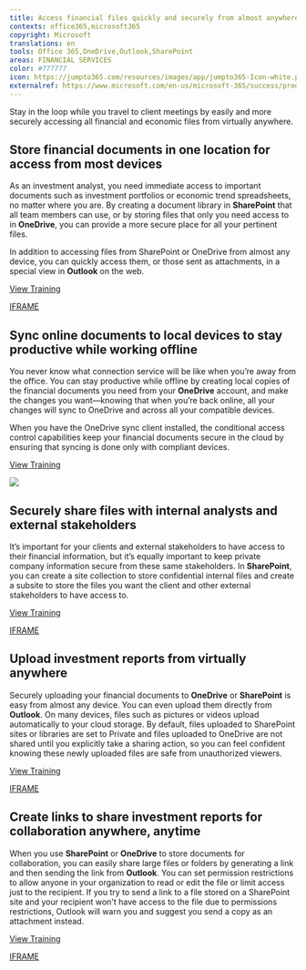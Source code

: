 ```yaml
---
title: Access financial files quickly and securely from almost anywhere
contexts: office365,microsoft365
copyright: Microsoft
translations: en
tools: Office 365,OneDrive,Outlook,SharePoint
areas: FINANCIAL SERVICES
color: #777777
icon: https://jumpto365.com/resources/images/app/jumpto365-Icon-white.png
externalref: https://www.microsoft.com/en-us/microsoft-365/success/productivitylibrary/access-financial-files-quickly-and-securely-from-almost-anywhere
---
```

Stay in the loop while you travel to client meetings by easily and more securely accessing all financial and economic files from virtually anywhere.


## Store financial documents in one location for access from most devices

As an investment analyst, you need immediate access to important documents such as investment portfolios or economic trend spreadsheets, no matter where you are. By creating a document library in **SharePoint** that all team members can use, or by storing files that only you need access to in **OneDrive**, you can provide a more secure place for all your pertinent files.

In addition to accessing files from SharePoint or OneDrive from almost any device, you can quickly access them, or those sent as attachments, in a special view in **Outlook** on the web.

[View Training](https://support.office.com/en-us/article/Create-a-document-library-in-SharePoint-306728FE-0325-4B28-B60D-F902E1D75939?ui=en-US&rs=en-US&ad=US)

[IFRAME](https://www.microsoft.com/en-us/videoplayer/embed/RE1UPs8)

## Sync online documents to local devices to stay productive while working offline

You never know what connection service will be like when you’re away from the office. You can stay productive while offline by creating local copies of the financial documents you need from your **OneDrive** account, and make the changes you want—knowing that when you’re back online, all your changes will sync to OneDrive and across all your compatible devices.

When you have the OneDrive sync client installed, the conditional access control capabilities keep your financial documents secure in the cloud by ensuring that syncing is done only with compliant devices.

[View Training](https://support.office.com/article/Get-started-with-the-new-OneDrive-sync-client-in-Windows-615391c4-2bd3-4aae-a42a-858262e42a49)

![](http://img-prod-cms-rt-microsoft-com.akamaized.net/cms/api/am/imageFileData/RE1Yu7q?ver=25ef)

## Securely share files with internal analysts and external stakeholders

It’s important for your clients and external stakeholders to have access to their financial information, but it’s equally important to keep private company information secure from these same stakeholders. In **SharePoint**, you can create a site collection to store confidential internal files and create a subsite to store the files you want the client and other external stakeholders to have access to.

[View Training](https://support.office.com/article/Manage-external-sharing-for-your-SharePoint-Online-environment-C8A462EB-0723-4B0B-8D0A-70FEAFE4BE85)

[IFRAME](https://www.microsoft.com/en-us/videoplayer/embed/RE1UKbj)

## Upload investment reports from virtually anywhere

Securely uploading your financial documents to **OneDrive** or **SharePoint** is easy from almost any device. You can even upload them directly from **Outlook**. On many devices, files such as pictures or videos upload automatically to your cloud storage. By default, files uploaded to SharePoint sites or libraries are set to Private and files uploaded to OneDrive are not shared until you explicitly take a sharing action, so you can feel confident knowing these newly uploaded files are safe from unauthorized viewers.

[View Training](https://support.office.com/article/Upload-photos-and-files-to-OneDrive-b00ad3fe-6643-4b16-9212-de00ef02b586)

[IFRAME](https://www.microsoft.com/en-us/videoplayer/embed/RE1UMMS)

## Create links to share investment reports for collaboration anywhere, anytime

When you use **SharePoint** or **OneDrive** to store documents for collaboration, you can easily share large files or folders by generating a link and then sending the link from **Outlook**. You can set permission restrictions to allow anyone in your organization to read or edit the file or limit access just to the recipient. If you try to send a link to a file stored on a SharePoint site and your recipient won't have access to the file due to permissions restrictions, Outlook will warn you and suggest you send a copy as an attachment instead.

[View Training](https://support.office.com/article/Send-large-files-with-Outlook-8c698842-b462-4a4c-8d53-5c5dd04f77ef)

[IFRAME](https://www.microsoft.com/en-us/videoplayer/embed/RE1TEuq)

